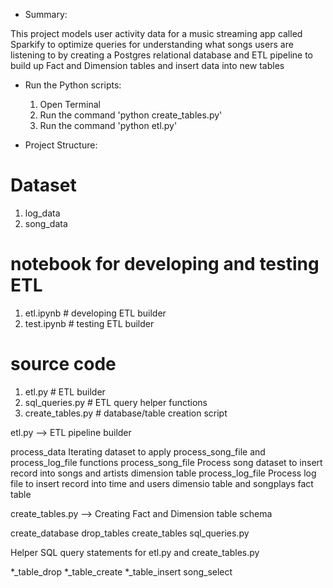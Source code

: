 - Summary:

This project models user activity data for a music streaming app called Sparkify to optimize queries for understanding what songs users are listening to by creating a Postgres relational database and ETL pipeline to build up Fact and Dimension tables and insert data into new tables

- Run the Python scripts:
    1. Open Terminal
    2. Run the command 'python create_tables.py'
    3. Run the command 'python etl.py'
    
- Project Structure:

# Dataset
1. log_data
2. song_data
# notebook for developing and testing ETL
1. etl.ipynb     # developing ETL builder
2. test.ipynb    # testing ETL builder
# source code
1. etl.py               # ETL builder
2. sql_queries.py       # ETL query helper functions
3. create_tables.py     # database/table creation script    

etl.py --> ETL pipeline builder

process_data
Iterating dataset to apply process_song_file and process_log_file functions
process_song_file
Process song dataset to insert record into songs and artists dimension table
process_log_file
Process log file to insert record into time and users dimensio table and songplays fact table

create_tables.py --> Creating Fact and Dimension table schema

create_database
drop_tables
create_tables
sql_queries.py

Helper SQL query statements for etl.py and create_tables.py

*_table_drop
*_table_create
*_table_insert
song_select


  
    
    